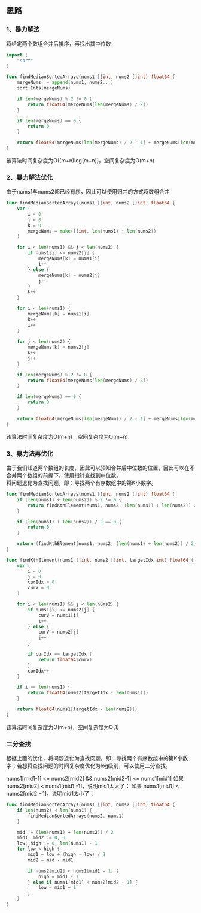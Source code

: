 ## 思路
### 1、暴力解法
将给定两个数组合并后排序，再找出其中位数
```go
import (
    "sort"
)

func findMedianSortedArrays(nums1 []int, nums2 []int) float64 {
    mergeNums := append(nums1, nums2...)
    sort.Ints(mergeNums)

    if len(mergeNums) % 2 != 0 {
        return float64(mergeNums[len(mergeNums) / 2])
    }

    if len(mergeNums) == 0 {
        return 0
    }

    return float64(mergeNums[len(mergeNums) / 2 - 1] + mergeNums[len(mergeNums) / 2]) / 2
}
```

该算法时间复杂度为O((m+n)log(m+n))，空间复杂度为O(m+n)

### 2、暴力解法优化
由于nums1与nums2都已经有序，因此可以使用归并的方式将数组合并

```go
func findMedianSortedArrays(nums1 []int, nums2 []int) float64 {
    var (
        i = 0
        j = 0
        k = 0
        mergeNums = make([]int, len(nums1) + len(nums2))
    )

    for i < len(nums1) && j < len(nums2) {
        if nums1[i] <= nums2[j] {
            mergeNums[k] = nums1[i]
            i++
        } else {
            mergeNums[k] = nums2[j]
            j++
        }
        k++
    }

    for i < len(nums1) {
        mergeNums[k] = nums1[i]
        k++
        i++
    }
    
    for j < len(nums2) {
        mergeNums[k] = nums2[j]
        k++
        j++
    }

    if len(mergeNums) % 2 != 0 {
        return float64(mergeNums[len(mergeNums) / 2])
    }

    if len(mergeNums) == 0 {
        return 0
    }

    return float64(mergeNums[len(mergeNums) / 2 - 1] + mergeNums[len(mergeNums) / 2]) / 2
}
```

该算法时间复杂度为O(m+n)，空间复杂度为O(m+n)

### 3、暴力法再优化
由于我们知道两个数组的长度，因此可以预知合并后中位数的位置，因此可以在不合并两个数组的前提下，使用指针查找到中位数。  
将问题退化为查找问题，即：寻找两个有序数组中的第K小数字。

```go
func findMedianSortedArrays(nums1 []int, nums2 []int) float64 {
    if (len(nums1) + len(nums2)) % 2 != 0 {
        return findKthElement(nums1, nums2, (len(nums1) + len(nums2)) / 2)
    }

    if (len(nums1) + len(nums2)) / 2 == 0 {
        return 0
    }

    return (findKthElement(nums1, nums2, (len(nums1) + len(nums2)) / 2) + findKthElement(nums1, nums2, (len(nums1) + len(nums2)) / 2 - 1)) / 2
}

func findKthElement(nums1 []int, nums2 []int, targetIdx int) float64 {
    var (
        i = 0
        j = 0
        curIdx = 0
        curV = 0
    )

    for i < len(nums1) && j < len(nums2) {
        if nums1[i] <= nums2[j] {
            curV = nums1[i]
            i++
        } else {
            curV = nums2[j]
            j++
        }

        if curIdx == targetIdx {
            return float64(curV)
        }
        curIdx++
    }

    if i == len(nums1) {
        return float64(nums2[targetIdx - len(nums1)])
    }

    return float64(nums1[targetIdx - len(nums2)])
}
```

该算法时间复杂度为O(m+n)，空间复杂度为O(1)

### 二分查找
根据上面的优化，将问题退化为查找问题，即：寻找两个有序数组中的第K小数字；若想将查找问题的时间复杂度优化为log级别，可以使用二分查找。

nums1[mid1-1] <= nums2[mid2] && nums2[mid2-1] <= nums1[mid1]
如果 nums2[mid2] < nums1[mid1 -1]，说明mid1太大了；
如果 nums1[mid1] < nums2[mid2 - 1]，说明mid1太小了；

```go
func findMedianSortedArrays(nums1 []int, nums2 []int) float64 {
    if len(nums2) < len(nums1) {
        findMedianSortedArrays(nums2, nums1)
    }

    mid := (len(nums1) + len(nums2)) / 2
    mid1, mid2 := 0, 0
    low, high := 0, len(nums1) - 1
    for low < high {
        mid1 = low + (high - low) / 2
        mid2 = mid - mid1

        if nums2[mid2] < nums1[mid1 - 1] {
            high = mid1 - 1
        } else if nums1[mid1] < nums2[mid2 - 1] {
            low = mid1 + 1
        }
    }
}
```
